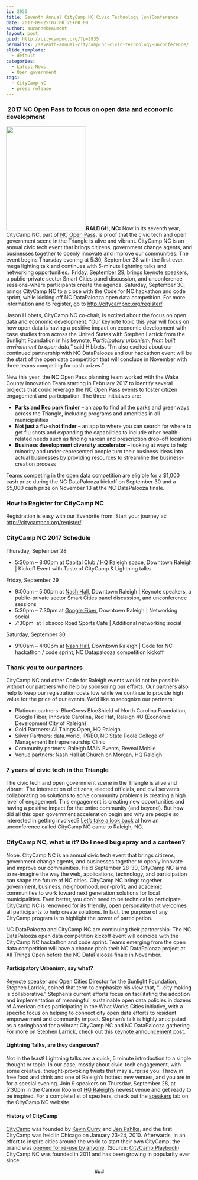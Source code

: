 ```yaml
---
id: 2935
title: Seventh Annual CityCamp NC Civic Technology (un)Conference
date: 2017-09-25T07:00:26+00:00
author: suzannebeaumont
layout: post
guid: http://citycampnc.org/?p=2935
permalink: /seventh-annual-citycamp-nc-civic-technology-unconference/
slide_template:
  - default
categories:
  - Latest News
  - Open government
tags:
  - CityCamp NC
  - press release
---
```

###  2017 NC Open Pass to focus on open data and economic development

**<img class="alignright size-full wp-image-2076" src="http://citycampnc.org/wp-content/uploads/2016/08/logocitycamp.png" alt="" width="216" height="281" data-id="2076" />RALEIGH, NC:** Now in its seventh year, CityCamp NC, part of [NC Open Pass](http://ncopenpass.com), is proof that the civic tech and open government scene in the Triangle is alive and vibrant. CityCamp NC is an annual civic tech event that brings citizens, government change agents, and businesses together to openly innovate and improve our communities. The event begins Thursday evening at 5:30, September 28 with the first ever, mega lighting talk and continues with 5-minute lightning talks and networking opportunities.  Friday, September 29, brings keynote speakers, a public-private sector Smart Cities panel discussion, and unconference sessions&#8211;where participants create the agenda. Saturday, September 30, brings CityCamp NC to a close with the Code for NC hackathon and code sprint, while kicking off NC DataPalooza open data competition. For more information and to register, go to <http://citycampnc.org/register/>.

Jason Hibbets, CityCamp NC co-chair, is excited about the focus on open data and economic development. “Our keynote topic this year will focus on how open data is having a positive impact on economic development with case studies from across the United States with Stephen Larrick from the Sunlight Foundation in his keynote, _Participatory urbanism: from built environment to open data_,” said Hibbets. “I’m also excited about our continued partnership with NC DataPalooza and our hackathon event will be the start of the open data competition that will conclude in November with three teams competing for cash prizes.”

New this year, the NC Open Pass planning team worked with the Wake County Innovation Team starting in February 2017 to identify several projects that could leverage the NC Open Pass events to foster citizen engagement and participation. The three initiatives are:

  * **Parks and Rec park finder** – an app to find all the parks and greenways across the Triangle, including programs and amenities in all municipalities
  * **Not just a flu-shot finder** – an app to where you can search for where to get flu shots and expanding the capabilities to include other health-related needs such as finding narcan and prescription drop-off locations
  * **Business development diversity accelerator** – looking at ways to help minority and under-represented people turn their business ideas into actual businesses by providing resources to streamline the business-creation process

Teams competing in the open data competition are eligible for a $1,000 cash prize during the NC DataPalooza kickoff on September 30 and a $5,000 cash prize on November 13 at the NC DataPalooza finale.

### How to Register for CityCamp NC

Registration is easy with our Evenbrite from. Start your journey at: <http://citycampnc.org/register/>.

### CityCamp NC 2017 Schedule

Thursday, September 28

  * 5:30pm – 8:00pm at Capital Club / HQ Raleigh space, Downtown Raleigh | Kickoff Event with Taste of CityCamp & Lightning talks

Friday, September 29

  * 9:00am – 5:00pm at [Nash Hall](https://www.google.com/maps/place/Nash+Hall+at+Church+on+Morgan/@35.754316,-78.7001763,13z/data=%214m8%211m2%212m1%211snash+hall%213m4%211s0x89ac5f6d0a5188a9:0xb5c16c32d88431af%218m2%213d35.779199%214d-78.6368828), Downtown Raleigh | Keynote speakers, a public-private sector Smart Cities panel discussion, and unconference sessions
  * 5:30pm – 7:30pm at [Google Fiber,](https://www.google.com/maps/place/Google+Fiber+Space/@35.7830224,-78.6493958,17z/data=%213m1%214b1%214m5%213m4%211s0x89ac5f65c3d92f7b:0xeb229a4f678657ca%218m2%213d35.7830224%214d-78.6472071) Downtown Raleigh | Networking social
  * 7:30pm  at Tobacco Road Sports Cafe | Additional networking social

Saturday, September 30

  * 9:00am – 4:00pm at [Nash Hall](https://www.google.com/maps/place/Nash+Hall+at+Church+on+Morgan/@35.754316,-78.7001763,13z/data=%214m8%211m2%212m1%211snash+hall%213m4%211s0x89ac5f6d0a5188a9:0xb5c16c32d88431af%218m2%213d35.779199%214d-78.6368828), Downtown Raleigh | Code for NC hackathon / code sprint, NC Datapalooza competition kickoff

### Thank you to our partners

CityCamp NC and other Code for Raleigh events would not be possible without our partners who help by sponsoring our efforts. Our partners also help to keep our registration costs low while we continue to provide high value for the price of our events. We&#8217;d like to recognize our partners:

  * Platinum partners: BlueCross BlueShield of North Carolina Foundation, Google Fiber, Innovate Carolina, Red Hat, Raleigh 4U (Economic Development City of Raleigh)
  * Gold Partners: All Things Open, HQ Raleigh
  * Silver Partners: data.world, IPREO, NC State Poole College of Management Entrepreneurship Clinic
  * Community partners: Raleigh MAIN Events, Reveal Mobile
  * Venue partners: Nash Hall at Church on Morgan, HQ Raleigh

### 7 years of civic tech in the Triangle

The civic tech and open government scene in the Triangle is alive and vibrant. The intersection of citizens, elected officials, and civil servants collaborating on solutions to solve community problems is creating a high level of engagement. This engagement is creating new opportunities and having a positive impact for the entire community (and beyond). But how did all this open government acceleration begin and why are people so interested in getting involved? [Let’s take a look back](https://www.exitevent.com/2017/09/7-years-of-civic-tech-in-the-triangle/) at how an unconference called CityCamp NC came to Raleigh, NC.

### CityCamp NC, what is it? Do I need bug spray and a canteen?

Nope. CityCamp NC is an annual civic tech event that brings citizens, government change agents, and businesses together to openly innovate and improve our communities. Held September 28-30, CityCamp NC aims to re-imagine the way the web, applications, technology, and participation can shape the future of NC cities. CityCamp NC brings together government, business, neighborhood, non-profit, and academic communities to work toward next generation solutions for local municipalities. Even better, you don’t need to be technical to participate. CityCamp NC is renowned for its friendly, open personality that welcomes all participants to help create solutions. In fact, the purpose of any CityCamp program is to highlight the power of participation.

NC DataPalooza and CityCamp NC are continuing their partnership. The NC DataPalooza open data competition kickoff event will coincide with the CityCamp NC hackathon and code sprint. Teams emerging from the open data competition will have a chance pitch their NC DataPalooza project at All Things Open before the NC DataPalooza finale in November.

#### **Participatory Urbanism, say what?**

Keynote speaker and Open Cities Director for the Sunlight Foundation, Stephen Larrick, coined that term to emphasize his view that, “…city making is collaborative.” Stephen’s current efforts focus on facilitating the adoption and implementation of meaningful, sustainable open data policies in dozens of American cities participating in the What Works Cities initiative, with a specific focus on helping to connect city open data efforts to resident empowerment and community impact. Stephen’s talk is highly anticipated as a springboard for a vibrant CityCamp NC and NC DataPalooza gathering. For more on Stephen Larrick, check out this [keynote announcement post](http://citycampnc.org/2017/08/30/the-secrets-to-urbanism-and-open-data/).

#### Lightning Talks, are they dangerous?

Not in the least! Lightning talks are a quick, 5 minute introduction to a single thought or topic. In our case, mostly about civic-tech engagement, with some creative, thought-provoking twists that may surprise you. Throw in free food and drink and one of Raleigh’s hottest new venues, and you are in for a special evening. Join 9 speakers on Thursday, September 28, at 5:30pm in the Cannon Room of [HQ Raleigh&#8217;s](http://hq.community/find-a-location/hq-raleigh/) newest venue and get ready to be inspired. For a complete list of speakers, check out the [speakers](http://citycampnc.org/speakers/) tab on the CityCamp NC website.

#### History of CityCamp

[CityCamp](http://citycamp.com/) was founded by [Kevin Curry](https://twitter.com/kmcurry) and [Jen Pahlka](https://twitter.com/pahlkadot), and the first CityCamp was held in Chicago on January 23-24, 2010. Afterwards, in an effort to inspire cities around the world to start their own CityCamp, the brand was [opened for re-use by anyone](http://opensource.com/government/11/5/how-citycamp-became-open-source-brand). (Source: [CityCamp Playbook](https://docs.google.com/document/d/1AWfTSB1MMbWCdgzuESQF4izY8vKBxRAC_Afch-8uRCQ/edit#)) CityCamp NC was founded in 2011 and has been growing in popularity ever since.

<p style="text-align: center;">
  ###
</p>